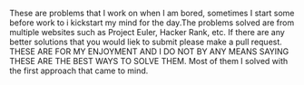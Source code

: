 These are problems that I work on when I am bored, sometimes I start some before work to i kickstart my mind for the day.The problems solved are from multiple websites such as Project Euler, Hacker Rank, etc. If there are any better solutions that you would liek to submit please make a pull request. THESE ARE FOR MY ENJOYMENT AND I DO NOT BY ANY MEANS SAYING THESE ARE THE BEST WAYS TO SOLVE THEM. Most of them I solved with the first approach that came to mind. 
